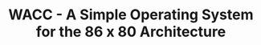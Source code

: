 ---
title: "WACC - A Simple Operating System for the 86 x 80 Architecture"

author_profile: true
sidebar:
  nav: sidebar
  sticky: false

categories: 
  - Tech Projects
tags: 
  - Rust
  - Web Assembly
  - WebGL
  - Math
layout: single

# Table of Contents
toc: true
toc_label: "Contents"
toc_icon: "compass"
toc_sticky: true
toc_levels: 1, 2, 3
---